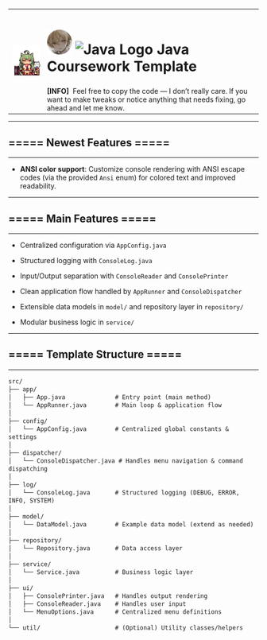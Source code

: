 <table>
  <tr>
    <td rowspan="2"><img src="md-images/azur-lane-akashi.gif" width="180"></img></td>
    <td colspan="5">
      <h1> 
        <img src="md-images/dekxi-pfp.png" alt="Dekxi pfp" width="50" height="50"> 
        <img src="https://raw.githubusercontent.com/jmnote/z-icons/master/svg/java.svg" alt="Java Logo" width="50" height="50"> 
        Java Coursework Template  
      </h1> 
    </td>
  </tr>
  <tr>
    <td colspan="5">
      <b>[INFO]</b>
      &nbspFeel free to copy the code — I don’t really care. If you want to make tweaks or notice anything that needs fixing, go ahead and let me know.
    </td>
  </tr>
</table>

- - -

##  ===== Newest Features =====

- - -

- **ANSI color support**: Customize console rendering with ANSI escape codes (via the provided `Ansi` enum) for colored text and improved readability.

- - -

##  ===== Main Features =====

- - -

- Centralized configuration via ```AppConfig.java```

- Structured logging with ```ConsoleLog.java```

- Input/Output separation with ```ConsoleReader``` and ```ConsolePrinter```

- Clean application flow handled by ```AppRunner``` and ```ConsoleDispatcher```

- Extensible data models in ```model/``` and repository layer in ```repository/```

- Modular business logic in ```service/```

- - -

##  ===== Template Structure =====

- - -

```
src/
├── app/
│   ├── App.java              # Entry point (main method)
│   └── AppRunner.java        # Main loop & application flow
│
├── config/
│   └── AppConfig.java        # Centralized global constants & settings
│
├── dispatcher/
│   └── ConsoleDispatcher.java # Handles menu navigation & command dispatching
│
├── log/
│   └── ConsoleLog.java       # Structured logging (DEBUG, ERROR, INFO, SYSTEM)
│
├── model/
│   └── DataModel.java        # Example data model (extend as needed)
│
├── repository/
│   └── Repository.java       # Data access layer
│
├── service/
│   └── Service.java          # Business logic layer
│
├── ui/
│   ├── ConsolePrinter.java   # Handles output rendering
│   ├── ConsoleReader.java    # Handles user input
│   └── MenuOptions.java      # Centralized menu definitions
│
└── util/                     # (Optional) Utility classes/helpers
```